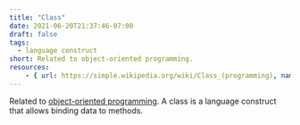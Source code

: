 ```yaml
---
title: "Class"
date: 2021-06-20T21:37:46-07:00
draft: false
tags:
  - language construct
short: Related to object-oriented programming.
resources:
    - { url: https://simple.wikipedia.org/wiki/Class_(programming), name: Wikipedia }
---
```


Related to [object-oriented programming](/glossary/object-oriented-programming). A class is a language construct that allows binding data to methods.
